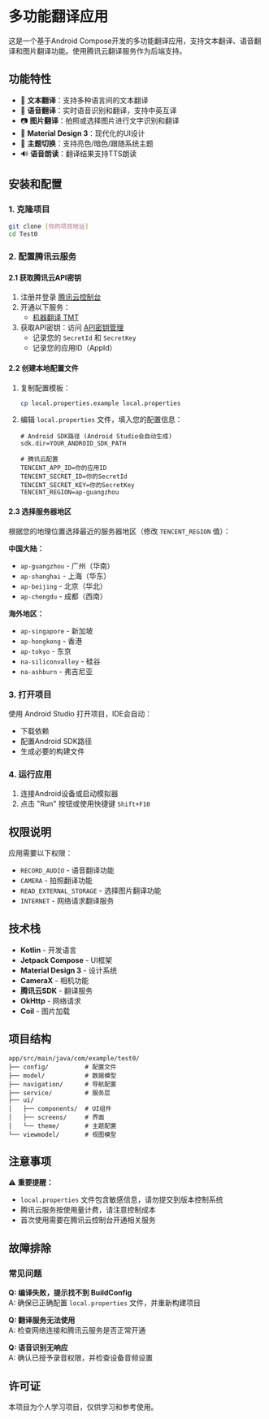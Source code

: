 # 多功能翻译应用

这是一个基于Android Compose开发的多功能翻译应用，支持文本翻译、语音翻译和图片翻译功能。使用腾讯云翻译服务作为后端支持。

## 功能特性

- 📝 **文本翻译**：支持多种语言间的文本翻译
- 🎤 **语音翻译**：实时语音识别和翻译，支持中英互译
- 📷 **图片翻译**：拍照或选择图片进行文字识别和翻译
- 🎨 **Material Design 3**：现代化的UI设计
- 🌙 **主题切换**：支持亮色/暗色/跟随系统主题
- 🔊 **语音朗读**：翻译结果支持TTS朗读

## 安装和配置

### 1. 克隆项目
```bash
git clone [你的项目地址]
cd Test0
```

### 2. 配置腾讯云服务

#### 2.1 获取腾讯云API密钥
1. 注册并登录 [腾讯云控制台](https://cloud.tencent.com/)
2. 开通以下服务：
   - [机器翻译 TMT](https://console.cloud.tencent.com/tmt)
3. 获取API密钥：访问 [API密钥管理](https://console.cloud.tencent.com/cam/capi)
   - 记录您的 `SecretId` 和 `SecretKey`
   - 记录您的应用ID（AppId）

#### 2.2 创建本地配置文件
1. 复制配置模板：
   ```bash
   cp local.properties.example local.properties
   ```

2. 编辑 `local.properties` 文件，填入您的配置信息：
   ```properties
   # Android SDK路径 (Android Studio会自动生成)
   sdk.dir=YOUR_ANDROID_SDK_PATH

   # 腾讯云配置
   TENCENT_APP_ID=你的应用ID
   TENCENT_SECRET_ID=你的SecretId  
   TENCENT_SECRET_KEY=你的SecretKey
   TENCENT_REGION=ap-guangzhou
   ```

#### 2.3 选择服务器地区
根据您的地理位置选择最近的服务器地区（修改 `TENCENT_REGION` 值）：

**中国大陆：**
- `ap-guangzhou` - 广州（华南）
- `ap-shanghai` - 上海（华东）  
- `ap-beijing` - 北京（华北）
- `ap-chengdu` - 成都（西南）

**海外地区：**
- `ap-singapore` - 新加坡
- `ap-hongkong` - 香港
- `ap-tokyo` - 东京
- `na-siliconvalley` - 硅谷
- `na-ashburn` - 弗吉尼亚

### 3. 打开项目
使用 Android Studio 打开项目，IDE会自动：
- 下载依赖
- 配置Android SDK路径
- 生成必要的构建文件

### 4. 运行应用
1. 连接Android设备或启动模拟器
2. 点击 "Run" 按钮或使用快捷键 `Shift+F10`

## 权限说明

应用需要以下权限：
- `RECORD_AUDIO` - 语音翻译功能
- `CAMERA` - 拍照翻译功能  
- `READ_EXTERNAL_STORAGE` - 选择图片翻译功能
- `INTERNET` - 网络请求翻译服务

## 技术栈

- **Kotlin** - 开发语言
- **Jetpack Compose** - UI框架
- **Material Design 3** - 设计系统
- **CameraX** - 相机功能
- **腾讯云SDK** - 翻译服务
- **OkHttp** - 网络请求
- **Coil** - 图片加载

## 项目结构

```
app/src/main/java/com/example/test0/
├── config/          # 配置文件
├── model/           # 数据模型
├── navigation/      # 导航配置
├── service/         # 服务层
├── ui/
│   ├── components/  # UI组件
│   ├── screens/     # 界面
│   └── theme/       # 主题配置
└── viewmodel/       # 视图模型
```

## 注意事项

⚠️ **重要提醒：**
- `local.properties` 文件包含敏感信息，请勿提交到版本控制系统
- 腾讯云服务按使用量计费，请注意控制成本
- 首次使用需要在腾讯云控制台开通相关服务

## 故障排除

### 常见问题

**Q: 编译失败，提示找不到 BuildConfig**  
A: 确保已正确配置 `local.properties` 文件，并重新构建项目

**Q: 翻译服务无法使用**  
A: 检查网络连接和腾讯云服务是否正常开通

**Q: 语音识别无响应**  
A: 确认已授予录音权限，并检查设备音频设置

## 许可证

本项目为个人学习项目，仅供学习和参考使用。 